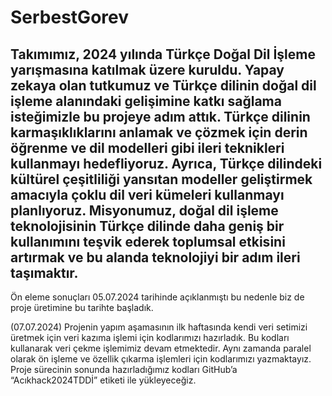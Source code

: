 # SerbestGorev
Takımımız, 2024 yılında Türkçe Doğal Dil İşleme yarışmasına katılmak üzere kuruldu. Yapay zekaya olan tutkumuz ve Türkçe dilinin doğal dil işleme alanındaki gelişimine katkı sağlama isteğimizle bu projeye adım attık. Türkçe dilinin karmaşıklıklarını anlamak ve çözmek için derin öğrenme ve dil modelleri gibi ileri teknikleri kullanmayı hedefliyoruz. Ayrıca, Türkçe dilindeki kültürel çeşitliliği yansıtan modeller geliştirmek amacıyla çoklu dil veri kümeleri kullanmayı planlıyoruz. Misyonumuz, doğal dil işleme teknolojisinin Türkçe dilinde daha geniş bir kullanımını teşvik ederek toplumsal etkisini artırmak ve bu alanda teknolojiyi bir adım ileri taşımaktır.
--------------------------------------------------------------------------------------------------------------------------------------------------------------------------------------

Ön eleme sonuçları 05.07.2024 tarihinde açıklanmıştı bu nedenle biz de proje üretimine bu tarihte başladık.

(07.07.2024) Projenin yapım aşamasının ilk haftasında kendi veri setimizi üretmek için veri kazıma işlemi için kodlarımızı hazırladık. Bu kodları kullanarak veri çekme işlemimiz devam etmektedir. Aynı zamanda paralel olarak ön işleme ve özellik çıkarma işlemleri için kodlarımızı yazmaktayız. Proje sürecinin sonunda hazırladığımız kodları GitHub’a “Acıkhack2024TDDİ” etiketi ile yükleyeceğiz.
